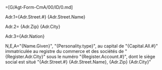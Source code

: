 =[G/Agt-Form-CmA/00/ID/0.md]
  
Adr.1={Adr.Street.#} {Adr.Street.Name}

Adr.2= {Adr.Zip} {Adr.City} 

Adr.3={Adr.Nation}

N,E,A="{Name.Given}", "{Personality.type}", au capital de "{Capital.All.#}" immatriculée au registre du commerce et des sociétés de "{Register.Adr.City}" sous le numéro "{Register.Account.#}", dont le siège social est situé "{Adr.Street.#} {Adr.Street.Name}, {Adr.Zip} {Adr.City}"